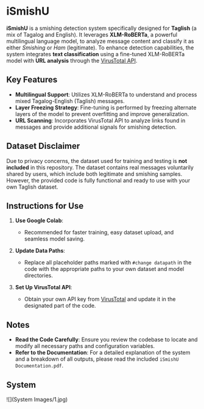# iSmishU

**iSmishU** is a smishing detection system specifically designed for **Taglish** (a mix of Tagalog and English). It leverages **XLM-RoBERTa**, a powerful multilingual language model, to analyze message content and classify it as either *Smishing* or *Ham* (legitimate). To enhance detection capabilities, the system integrates **text classification** using a fine-tuned XLM-RoBERTa model with **URL analysis** through the [VirusTotal API](https://www.virustotal.com/).

## Key Features
- **Multilingual Support**: Utilizes XLM-RoBERTa to understand and process mixed Tagalog-English (Taglish) messages.
- **Layer Freezing Strategy**: Fine-tuning is performed by freezing alternate layers of the model to prevent overfitting and improve generalization.
- **URL Scanning**: Incorporates VirusTotal API to analyze links found in messages and provide additional signals for smishing detection.

## Dataset Disclaimer
Due to privacy concerns, the dataset used for training and testing is **not included** in this repository. The dataset contains real messages voluntarily shared by users, which include both legitimate and smishing samples. However, the provided code is fully functional and ready to use with your own Taglish dataset.

## Instructions for Use

1. **Use Google Colab**:
   - Recommended for faster training, easy dataset upload, and seamless model saving.
  
2. **Update Data Paths**:
   - Replace all placeholder paths marked with `#change datapath` in the code with the appropriate paths to your own dataset and model directories.

3. **Set Up VirusTotal API**:
   - Obtain your own API key from [VirusTotal](https://www.virustotal.com/) and update it in the designated part of the code.

## Notes

- **Read the Code Carefully**: Ensure you review the codebase to locate and modify all necessary paths and configuration variables.
- **Refer to the Documentation**: For a detailed explanation of the system and a breakdown of all outputs, please read the included `iSmishU Documentation.pdf`.

## System

![](System Images/1.jpg)

